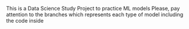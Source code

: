 This is a Data Science Study Project to practice ML models
Please, pay attention to the branches which represents each type of model including the code inside
